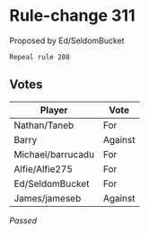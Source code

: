 # Rule-change 311

Proposed by Ed/SeldomBucket

```
Repeal rule 208
```

## Votes

| Player            | Vote     |
|-------------------|----------|
| Nathan/Taneb      | For      |
| Barry             | Against  |
| Michael/barrucadu | For      |
| Alfie/Alfie275    | For      |
| Ed/SeldomBucket   | For      |
| James/jameseb     | Against  |

*Passed*
